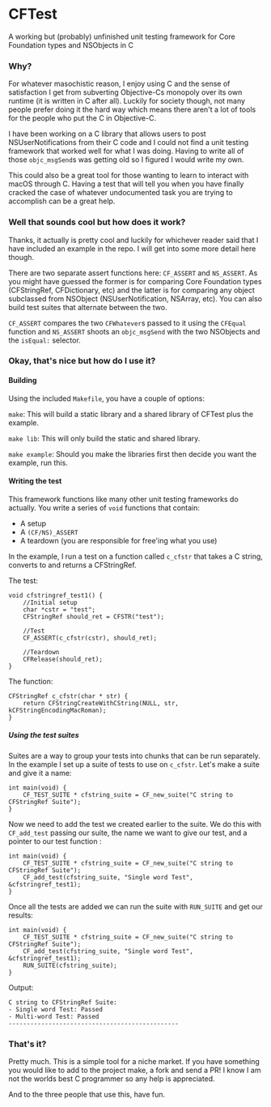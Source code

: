 # CFTest

A working but (probably) unfinished unit testing framework for Core Foundation types and NSObjects in C

### Why?
For whatever masochistic reason, I enjoy using C and the sense of satisfaction I get from subverting Objective-Cs monopoly over its own runtime (it is written in C after all). Luckily for society though, not many people prefer doing it the hard way which means there aren't a lot of tools for the people who put the C in Objective-C.

I have been working on a C library that allows users to post NSUserNotifications from their C code and I could not find a unit testing framework that worked well for what I was doing.  Having to write all of those `objc_msgSend`s was getting old so I figured I would write my own.

This could also be a great tool for those wanting to learn to interact with macOS through C. Having a test that will tell you when you have finally cracked the case of whatever undocumented task you are trying to accomplish can be a great help.

### Well that sounds cool but how does it work?
Thanks, it actually is pretty cool and luckily for whichever reader said that I have included an example in the repo.  I will get into some more detail here though.

There are two separate assert functions here: `CF_ASSERT` and `NS_ASSERT`.  As you might have guessed the former is for comparing Core Foundation types (CFStringRef, CFDictionary, etc) and the latter is for comparing any object subclassed from NSObject (NSUserNotification, NSArray, etc). You can also build test suites that alternate between the two.

`CF_ASSERT` compares the two `CFWhatever`s passed to it using the `CFEqual` function and `NS_ASSERT` shoots an `objc_msgSend` with the two NSObjects and the `isEqual:` selector.

### Okay, that's nice but how do I use it?

#### Building
Using the included `Makefile`, you have a couple of options:

`make`: This will build a static library and a shared library of CFTest plus the example.

`make lib`: This will only build the static and shared library.

`make example`: Should you make the libraries first then decide you want the example, run this.

#### Writing the test
This framework functions like many other unit testing frameworks do actually.  You write a series of `void` functions that contain:

- A setup
- A `(CF/NS)_ASSERT`
- A teardown (you are responsible for free'ing what you use)

In the example, I run a test on a function called `c_cfstr` that takes a C string, converts to and returns a CFStringRef.

The test:

```
void cfstringref_test1() {
	//Initial setup
	char *cstr = "test";
	CFStringRef should_ret = CFSTR("test");

	//Test
	CF_ASSERT(c_cfstr(cstr), should_ret);

	//Teardown
	CFRelease(should_ret);
}
```

The function:
```
CFStringRef c_cfstr(char * str) {
    return CFStringCreateWithCString(NULL, str, kCFStringEncodingMacRoman);
}
```

##### Using the test suites
Suites are a way to group your tests into chunks that can be run separately. In the example I set up a suite of tests to use on `c_cfstr`.  Let's make a suite and give it a name:

```
int main(void) {
	CF_TEST_SUITE * cfstring_suite = CF_new_suite("C string to CFStringRef Suite");
}
```

Now we need to add the test we created earlier to the suite. We do this with `CF_add_test` passing our suite, the name we want to give our test, and a pointer to our test function :

```
int main(void) {
	CF_TEST_SUITE * cfstring_suite = CF_new_suite("C string to CFStringRef Suite");
	CF_add_test(cfstring_suite, "Single word Test",  &cfstringref_test1);
}
```

Once all the tests are added we can run the suite with `RUN_SUITE` and get our results:
```
int main(void) {
	CF_TEST_SUITE * cfstring_suite = CF_new_suite("C string to CFStringRef Suite");
	CF_add_test(cfstring_suite, "Single word Test",  &cfstringref_test1);
	RUN_SUITE(cfstring_suite);
}
```

Output:
```
C string to CFStringRef Suite:
- Single word Test: Passed
- Multi-word Test: Passed
-----------------------------------------------
```

### That's it?
Pretty much.  This is a simple tool for a niche market. If you have something you would like to add to the project make, a fork and send a PR! I know I am not the worlds best C programmer so any help is appreciated.

And to the three people that use this, have fun.
